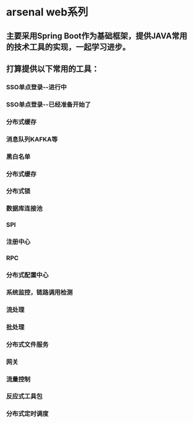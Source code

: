 # arsenal web系列
## 主要采用Spring Boot作为基础框架，提供JAVA常用的技术工具的实现，一起学习进步。
## 打算提供以下常用的工具：
### SSO单点登录--进行中
### SSO单点登录--已经准备开始了
### 分布式缓存
### 消息队列KAFKA等
### 黑白名单
### 分布式缓存
### 分布式锁
### 数据库连接池
### SPI
### 注册中心
### RPC
### 分布式配置中心
### 系统监控，链路调用检测
### 流处理
### 批处理
### 分布式文件服务
### 网关
### 流量控制
### 反应式工具包
### 分布式定时调度
